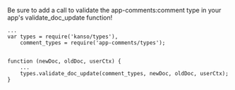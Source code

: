 Be sure to add a call to validate the app-comments:comment type in your app's
validate\_doc\_update function!

    ...
    var types = require('kanso/types'),
        comment_types = require('app-comments/types');


    function (newDoc, oldDoc, userCtx) {
        ...
        types.validate_doc_update(comment_types, newDoc, oldDoc, userCtx);
    }
